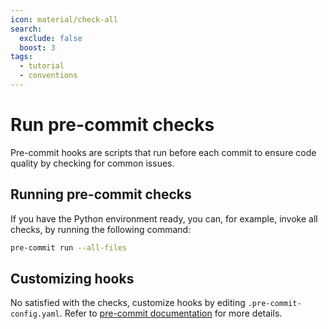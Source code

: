 ```yaml
---
icon: material/check-all
search:
  exclude: false
  boost: 3
tags:
  - tutorial
  - conventions
---
```


# Run pre-commit checks

Pre-commit hooks are scripts that run before each commit to ensure code quality by checking for common issues.

## Running pre-commit checks

If you have the Python environment ready, you can, for example, invoke all
checks, by running the following command:

```bash
pre-commit run --all-files
```

## Customizing hooks

No satisfied with the checks, customize hooks by editing `.pre-commit-config.yaml`. Refer to [pre-commit
documentation](https://pre-commit.com/) for more details.